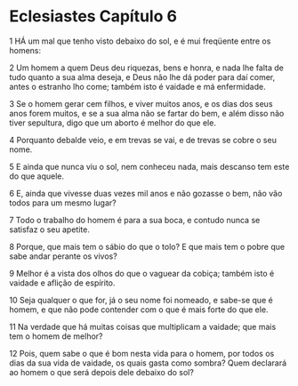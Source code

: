# Eclesiastes Capítulo 6

1	HÁ um mal que tenho visto debaixo do sol, e é mui freqüente entre os homens:

2	Um homem a quem Deus deu riquezas, bens e honra, e nada lhe falta de tudo quanto a sua alma deseja, e Deus não lhe dá poder para daí comer, antes o estranho lho come; também isto é vaidade e má enfermidade.

3	Se o homem gerar cem filhos, e viver muitos anos, e os dias dos seus anos forem muitos, e se a sua alma não se fartar do bem, e além disso não tiver sepultura, digo que um aborto é melhor do que ele.

4	Porquanto debalde veio, e em trevas se vai, e de trevas se cobre o seu nome.

5	E ainda que nunca viu o sol, nem conheceu nada, mais descanso tem este do que aquele.

6	E, ainda que vivesse duas vezes mil anos e não gozasse o bem, não vão todos para um mesmo lugar?

7	Todo o trabalho do homem é para a sua boca, e contudo nunca se satisfaz o seu apetite.

8	Porque, que mais tem o sábio do que o tolo? E que mais tem o pobre que sabe andar perante os vivos?

9	Melhor é a vista dos olhos do que o vaguear da cobiça; também isto é vaidade e aflição de espírito.

10	Seja qualquer o que for, já o seu nome foi nomeado, e sabe-se que é homem, e que não pode contender com o que é mais forte do que ele.

11	Na verdade que há muitas coisas que multiplicam a vaidade; que mais tem o homem de melhor?

12	Pois, quem sabe o que é bom nesta vida para o homem, por todos os dias da sua vida de vaidade, os quais gasta como sombra? Quem declarará ao homem o que será depois dele debaixo do sol?

